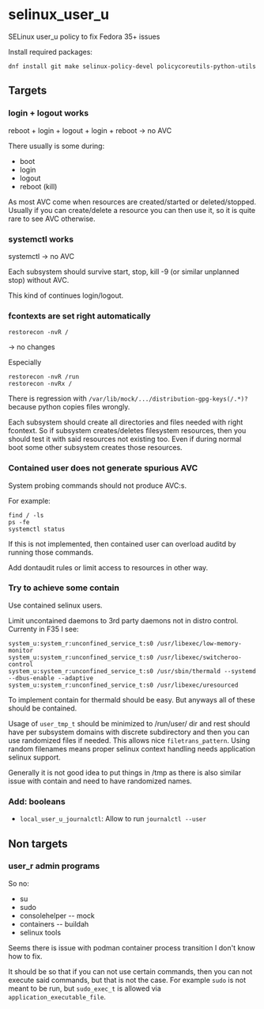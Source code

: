 <!--
SPDX-FileCopyrightText: 2021 Markus Linnala <markus.linnala@cybercom.com>

SPDX-License-Identifier: Apache-2.0
-->

# selinux\_user\_u
SELinux user\_u policy to fix Fedora 35+ issues

Install required packages:
```|sh
dnf install git make selinux-policy-devel policycoreutils-python-utils
```

## Targets

### login + logout works
reboot + login + logout + login + reboot
-> no AVC

There usually is some during:
- boot
- login
- logout
- reboot (kill)

As most AVC come when resources are created/started or deleted/stopped. Usually if you can create/delete a resource you can then use it, so it is quite rare to see AVC otherwise.

### systemctl works

systemctl
-> no AVC

Each subsystem should survive start, stop, kill -9 (or similar unplanned stop) without AVC.

This kind of continues login/logout.

### fcontexts are set right automatically
```
restorecon -nvR /
```
-> no changes

Especially
```
restorecon -nvR /run
restorecon -nvRx /
```

There is regression with `/var/lib/mock/.../distribution-gpg-keys(/.*)?`
because python copies files wrongly.

Each subsystem should create all directories and files needed with right fcontext. So if subsystem creates/deletes filesystem resources, then you should test it with said resources not existing too. Even if during normal boot some other subsystem creates those resources.

### Contained user does not generate spurious AVC
System probing commands should not produce AVC:s.

For example:
```
find / -ls
ps -fe
systemctl status
```

If this is not implemented, then contained user can overload auditd by running those commands.

Add dontaudit rules or limit access to resources in other way.

### Try to achieve some contain
Use contained selinux users.

Limit uncontained daemons to 3rd party daemons not in distro control.
Currenty in F35 I see:
```
system_u:system_r:unconfined_service_t:s0 /usr/libexec/low-memory-monitor
system_u:system_r:unconfined_service_t:s0 /usr/libexec/switcheroo-control
system_u:system_r:unconfined_service_t:s0 /usr/sbin/thermald --systemd --dbus-enable --adaptive
system_u:system_r:unconfined_service_t:s0 /usr/libexec/uresourced
```
To implement contain for thermald should be easy. But anyways all of these should be contained.

Usage of `user_tmp_t` should be minimized to /run/user/<uid> dir and rest should have per subsystem domains with discrete subdirectory and then you can use randomized files if needed. This allows nice `filetrans_pattern`. Using random filenames means proper selinux context handling needs application selinux support.

Generally it is not good idea to put things in /tmp as there is also similar issue with contain and need to have randomized names.

### Add: booleans

- `local_user_u_journalctl`: Allow to run `journalctl --user`

## Non targets

### user\_r admin programs

So no:
- su
- sudo
- consolehelper
-- mock
- containers
-- buildah
- selinux tools

Seems there is issue with podman container process transition I don't know how to fix.

It should be so that if you can not use certain commands, then you can not execute said commands, but that is not the case. For example `sudo` is not meant to be run, but `sudo_exec_t` is allowed via `application_executable_file`.

